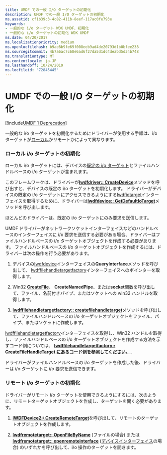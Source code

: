 ```yaml
---
title: UMDF での一般 I/O ターゲットの初期化
description: UMDF での一般 I/O ターゲットの初期化
ms.assetid: cf1b39c3-4c82-411b-8eef-117ac0fe793e
keywords:
- 一般的な i/o ターゲット WDK UMDF、初期化
- 一般的な i/o ターゲットの初期化 WDK UMDF
ms.date: 04/20/2017
ms.localizationpriority: medium
ms.openlocfilehash: b9ae8b9fe69f008eeb9ad4de20793d1b0bfee238
ms.sourcegitcommit: 4b7a6ac7c68e6ad6f27da5d1dc4deabd5d34b748
ms.translationtype: MT
ms.contentlocale: ja-JP
ms.lasthandoff: 10/24/2019
ms.locfileid: "72845445"
---
```

# <a name="initializing-a-general-io-target-in-umdf"></a>UMDF での一般 I/O ターゲットの初期化


[!include[UMDF 1 Deprecation](../umdf-1-deprecation.md)]

一般的な i/o ターゲットを初期化するためにドライバーが使用する手順は、i/o ターゲットが[ローカル](general-i-o-targets-in-umdf.md)かリモートかによって異なります。

### <a name="initializing-a-local-io-target"></a>ローカル i/o ターゲットの初期化

ローカル i/o ターゲットには、デバイスの[既定の i/o ターゲット](general-i-o-targets-in-umdf.md)とファイルハンドルベースの i/o ターゲットが含まれます。

このフレームワークは、ドライバーが[**Iwdfdriver:: CreateDevice**](https://docs.microsoft.com/windows-hardware/drivers/ddi/wudfddi/nf-wudfddi-iwdfdriver-createdevice)メソッドを呼び出すと、デバイスの既定の i/o ターゲットを初期化します。 ドライバーがデバイスの既定の i/o ターゲットにアクセスできるようにする[Iwdfiotarget](https://docs.microsoft.com/windows-hardware/drivers/ddi/wudfddi/nn-wudfddi-iwdfiotarget)インターフェイスを取得するために、ドライバーは[**Iwdfdevice:: GetDefaultIoTarget**](https://docs.microsoft.com/windows-hardware/drivers/ddi/wudfddi/nf-wudfddi-iwdfdevice-getdefaultiotarget)メソッドを呼び出します。

ほとんどのドライバーは、既定の i/o ターゲットにのみ要求を送信します。

UMDF ドライバーがネットワークソケットインターフェイスなどのハンドルベースのインターフェイスに i/o 要求を送信する必要がある場合、ドライバーはファイルハンドルベースの i/o ターゲットオブジェクトを作成する必要があります。 ファイルハンドルベースの i/o ターゲットオブジェクトを作成するには、ドライバーは次の操作を行う必要があります。

1.  デバイスの[Iwdfdevice](https://docs.microsoft.com/windows-hardware/drivers/ddi/wudfddi/nn-wudfddi-iwdfdevice)インターフェイスの**QueryInterface**メソッドを呼び出して、 [Iwdffilehandletargetfactory](https://docs.microsoft.com/windows-hardware/drivers/ddi/wudfddi/nn-wudfddi-iwdffilehandletargetfactory)インターフェイスへのポインターを取得します。

2.  Win32 [**CreateFile**](https://docs.microsoft.com/windows/desktop/api/fileapi/nf-fileapi-createfilea)、 **CreateNamedPipe**、または**socket**関数を呼び出して、ファイル、名前付きパイプ、またはソケットへの win32 ハンドルを取得します。

3.  [**Iwdffilehandletargetfactory:: createfilehandletarget**](https://docs.microsoft.com/windows-hardware/drivers/ddi/wudfddi/nf-wudfddi-iwdffilehandletargetfactory-createfilehandletarget)メソッドを呼び出して、ファイルハンドルベースの i/o ターゲットオブジェクトをファイル、パイプ、またはソケットに作成します。

[Iwdffilehandletargetfactory](https://docs.microsoft.com/windows-hardware/drivers/ddi/wudfddi/nn-wudfddi-iwdffilehandletargetfactory)インターフェイスを取得し、Win32 ハンドルを取得し、ファイルハンドルベースの i/o ターゲットオブジェクトを作成する方法を示すコード例については、 [**Iwdffilehandletargetfactory:: CreateFileHandleTarget にあるコード例を参照してください。** ](https://docs.microsoft.com/windows-hardware/drivers/ddi/wudfddi/nf-wudfddi-iwdffilehandletargetfactory-createfilehandletarget).

ドライバーがファイルハンドルベースの i/o ターゲットを作成した後、ドライバーは i/o ターゲットに i/o 要求を送信できます。

### <a name="initializing-a-remote-io-target"></a>リモート i/o ターゲットの初期化

ドライバーがリモート i/o ターゲットを使用できるようにするには、次のように、リモートターゲットオブジェクトを作成し、ターゲットを開く必要があります。

1.  [**IWDFDevice2:: CreateRemoteTarget**](https://docs.microsoft.com/windows-hardware/drivers/ddi/wudfddi/nf-wudfddi-iwdfdevice2-createremotetarget)を呼び出して、リモートのターゲットオブジェクトを作成します。

2.  [**Iwdfremotetarget:: OpenFileByName**](https://docs.microsoft.com/windows-hardware/drivers/ddi/wudfddi/nf-wudfddi-iwdfremotetarget-openfilebyname) (ファイルの場合) または[**Iwdfremotetarget:: openremoteinterface**](https://docs.microsoft.com/windows-hardware/drivers/ddi/wudfddi/nf-wudfddi-iwdfremotetarget-openremoteinterface) ([デバイスインターフェイス](using-device-interfaces-in-umdf-drivers.md)の場合) のいずれかを呼び出して、i/o 操作のターゲットを開きます。

 

 





